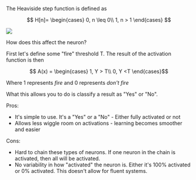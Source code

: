 The Heaviside step function is defined as

$$
H[n]=
\begin{cases}
0, n \leq 0\\
1, n > 1
\end{cases}
$$

![](https://www.intmath.com/laplace-transformation/svg/svgphp-unit-step-functions-definition-1a-s0.svg)

How does this affect the neuron?

First let's define some "fire" threshold T. The result of the activation function is then

$$ A(x) = 
\begin{cases}
    1, Y > T\\
    0, Y <T
\end{cases}$$

Where 1 represents *fire* and 0 represents *don't fire*

What this allows you to do is classify a result as "Yes" or "No".

Pros:
* It's simple to use. It's a "Yes" or a "No" - Either fully activated or not 
* Allows less wiggle room on activations - learning becomes smoother and easier


Cons:

* Hard to chain these types of neurons. If one neuron in the chain is activated, then all will be activated.
* No variability in how "activated" the neuron is. Either it's 100% activated or 0% activated. This doesn't allow for fluent systems.